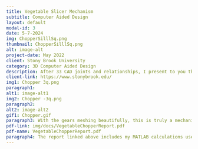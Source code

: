 ```yaml
---
title: Vegetable Slicer Mechanism
subtitle: Computer Aided Design
layout: default
modal-id: 3
date: 5-7-2024
img: ChopperSilllSq.png
thumbnail: ChopperSilllSq.png
alt: image-alt
project-date: May 2022
client: Stony Brook University
category: 3D Computer Aided Design
description: After 33 CAD joints and relationships, I present to you the Vegetable-Chopper-9000. This novel design uses a simple movement mechanism and features a custom-designed cam lobe that drives the chopping motion. The cam was carefully engineered to ensure smooth operation, avoiding excessive pressure angles and accelerations. The hand crank powers both the conveyor belt and a gear train, which would theoretically slice whatever you feed into even pieces, the size is determined by the gear ratios.
client-link: https://www.stonybrook.edu/
img1: Chopper 3q.png
paragraph1: 
alt1: image-alt1
img2: Chopper -3q.png
paragraph2: 
alt2: image-alt2
gif1: Chopper.gif
paragraph3: With the gears meshing beautifully, this is truly a mechanical work of art.
pdf-link: img/docs/VegetableChopperReport.pdf
pdf-name: VegetableChopperReport.pdf
paragraph4: The report linked above includes my MATLAB calculations used to properly design the cam profile. (Please excuse the handwriting from some of my teammates—we're just mechanical engineers, after all!)
---
```

